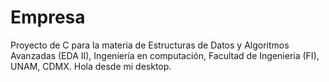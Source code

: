 # Empresa
Proyecto de C para la materia de Estructuras de Datos y Algoritmos Avanzadas (EDA II), Ingeniería en computación, Facultad de Ingenieria (FI), UNAM, CDMX.
Hola desde mi desktop.
